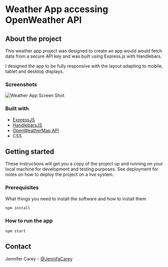 # Weather App accessing OpenWeather API

## About the project

This weather app project was designed to create an app would would fetch data from a secure API key and was built using Express.js with Handlebars.

I designed the app to be fully responsive with the layout adapting to mobile, tablet and desktop displays.

### Screenshots

![Weather App Screen Shot](https://github.com/jennifer-carey/cn-weather-app/public/images/weather-mockup-grey.jpg)

### Built with

- [ExpressJS](https://expressjs.com/)
- [HandlebarsJS](https://handlebarsjs.com/)
- [OpenWeatherMap API](https://openweathermap.org/api)
- CSS

## Getting started

These instructions will get you a copy of the project up and running on your local machine for development and testing purposes. See deployment for notes on how to deploy the project on a live system.

### Prerequisites

What things you need to install the software and how to install them

```
npm install
```

### How to run the app

```
npm start
```

## Contact

Jennifer Carey - [@JennifaCarey](https://twitter.com/JennifaCarey)
